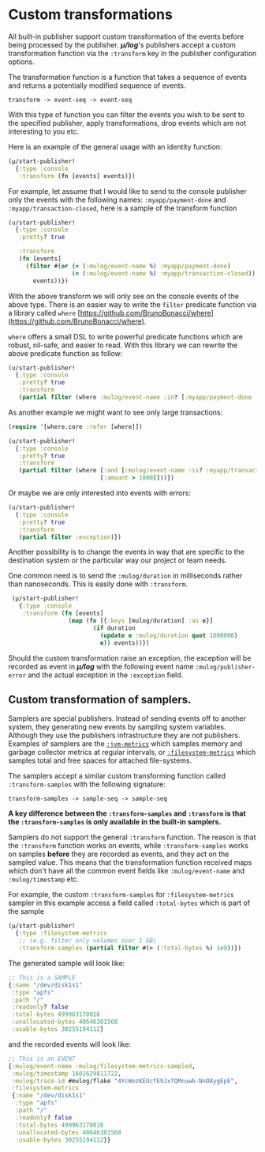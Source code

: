# Custom transformations

All built-in publisher support custom transformation of the events
before being processed by the publisher.  ***μ/log***'s publishers
accept a custom transformation function via the `:transform` key in
the publisher configuration options.

The transformation function is a function that takes a sequence of
events and returns a potentially modified sequence of events.

```
transform -> event-seq -> event-seq
```

With this type of function you can filter the events you wish to be
sent to the specified publisher, apply transformations, drop events
which are not interesting to you etc.

Here is an example of the general usage with an identity function:

``` clojure
(μ/start-publisher!
  {:type :console
   :transform (fn [events] events)})
```

For example, let assume that I would like to send to the console
publisher only the events with the following names:
`:myapp/payment-done` and `:myapp/transaction-closed`, here is a
sample of the transform function


``` clojure
(u/start-publisher!
  {:type :console
   :pretty? true

   :transform
   (fn [events]
     (filter #(or (= (:mulog/event-name %) :myapp/payment-done)
                  (= (:mulog/event-name %) :myapp/transaction-closed))
       events))})
```

With the above transform we will only see on the console events of the
above type.  There is an easier way to write the `filter` predicate
function via a library called `where` [https://github.com/BrunoBonacci/where](https://github.com/BrunoBonacci/where).

`where` offers a small DSL to write powerful predicate functions which
are robust, nil-safe, and easier to read.  With this library we can
rewrite the above predicate function as follow:

``` clojure
(u/start-publisher!
  {:type :console
   :pretty? true
   :transform
   (partial filter (where :mulog/event-name :in? [:myapp/payment-done :myapp/transaction-closed]))})
```

As another example we might want to see only large transactions:

``` clojure
(require '[where.core :refer [where]])

(u/start-publisher!
  {:type :console
   :pretty? true
   :transform
   (partial filter (where [:and [:mulog/event-name :is? :myapp/transaction-closed]
                          [:amount > 1000]]))})
```

Or maybe we are only interested into events with errors:

``` clojure
(u/start-publisher!
  {:type :console
   :pretty? true
   :transform
   (partial filter :exception)})
```


Another possibility is to change the events in way that are specific
to the destination system or the particular way our project or team
needs.

One common need is to send the `:mulog/duration` in milliseconds
rather than nanoseconds. This is easily done with `:transform`.

``` clojure
 (μ/start-publisher!
   {:type :console
    :transform (fn [events]
                 (map (fn [{:keys [mulog/duration] :as e}]
                        (if duration
                          (update e :mulog/duration quot 1000000)
                          e)) events))})
```

Should the custom transformation raise an exception, the exception
will be recorded as event in ***μ/log*** with the following event name
`:mulog/publisher-error` and the actual exception in the `:exception`
field.


## Custom transformation of samplers.

Samplers are special publishers. Instead of sending events off to
another system, they generating new events by sampling system
variables. Although they use the publishers infrastructure they are
not publishers. Examples of samplers are the
[`:jvm-metrics`](./publishers/jvm-metrics-sampling.md) which samples
memory and garbage collector metrics at regular intervals, or
[`:filesystem-metrics`](./publishers/filesystem-metrics-sampling.md)
which samples total and free spaces for attached file-systems.

The samplers accept a similar custom transforming function called `:transform-samples`
with the following signature:

```
transform-samples -> sample-seq -> sample-seq
```

**A key difference between the `:transform-samples` and `:transform`
is that the `:transform-samples` is only available in the built-in
samplers.**

Samplers do not support the general `:transform` function. The reason
is that the `:transform` function works on events, while
`:transform-samples` works on samples **before** they are recorded as
events, and they act on the sampled value. This means that the transformation
function received maps which don't have all the common event fields like
`:mulog/event-name` and `:mulog/timestamp` etc.

For example, the custom `:transform-samples` for `:filesystem-metrics` sampler
in this example access a field called `:total-bytes` which is part of the sample

``` clojure
(μ/start-publisher!
  {:type :filesystem-metrics
   ;; (e.g. filter only volumes over 1 GB)
   :transform-samples (partial filter #(> (:total-bytes %) 1e9))})
```

The generated sample will look like:

``` clojure
;; This is a SAMPLE
{:name "/dev/disk1s1"
 :type "apfs"
 :path "/"
 :readonly? false
 :total-bytes 499963170816
 :unallocated-bytes 40646381568
 :usable-bytes 30255194112}
```

and the recorded events will look like:

``` clojure
;; This is an EVENT
{:mulog/event-name :mulog/filesystem-metrics-sampled,
 :mulog/timestamp 1601629811722,
 :mulog/trace-id #mulog/flake "4YcWozKEUcfE9JxfQMnuwb-NnO8ygEpE",
 :filesystem-metrics
 {:name "/dev/disk1s1"
  :type "apfs"
  :path "/"
  :readonly? false
  :total-bytes 499963170816
  :unallocated-bytes 40646381568
  :usable-bytes 30255194112}}
```
